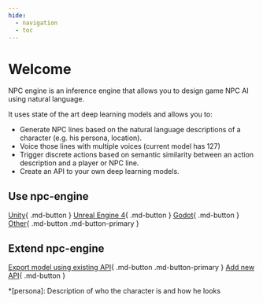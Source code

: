 ```yaml
---
hide:
  - navigation
  - toc
---
```

# Welcome

NPC engine is an inference engine that allows you to design game NPC AI using natural language.  

It uses state of the art deep learning models and allows you to:

* Generate NPC lines based on the natural language descriptions of a character (e.g. his persona, location).
* Voice those lines with multiple voices (current model has 127)
* Trigger discrete actions based on semantic similarity between an action description and a player or NPC line.
* Create an API to your own deep learning models.

## Use npc-engine
[Unity](not_ready.md){ .md-button  } [Unreal Engine 4](not_ready.md){ .md-button  } [Godot](not_ready.md){ .md-button  }  [Other](inference_engine/overview#creating-an-integration){ .md-button .md-button-primary }

## Extend npc-engine
[Export model using existing API](inference_engine/models.md){ .md-button .md-button-primary }  [Add new API](inference_engine/api_classes.md){ .md-button  }

*[persona]: Description of who the character is and how he looks